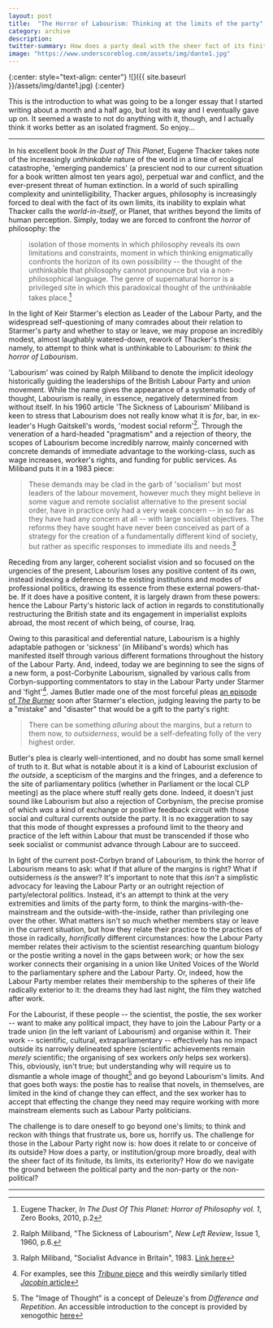 ```yaml
---
layout: post
title:  "The Horror of Labourism: Thinking at the limits of the party"
category: archive
description:
twitter-summary: How does a party deal with the sheer fact of its finitude, its limits, its exteriority? How do we navigate the ground between the political party and the non-party or the non-political?
image: "https://www.underscoreblog.com/assets/img/dante1.jpg"
---
```


{:center: style="text-align: center"}
![]({{ site.baseurl }}/assets/img/dante1.jpg)
{:center}

This is the introduction to what was going to be a longer essay that I started writing about a month and a half ago, but lost its way and I eventually gave up on. It seemed a waste to not do anything with it, though, and I actually think it works better as an isolated fragment. So enjoy...

<!--description-->

* * *

In his excellent book *In the Dust of This Planet*, Eugene Thacker takes note of the increasingly *unthinkable* nature of the world in a time of ecological catastrophe, 'emerging pandemics' (a prescient nod to our current situation for a book written almost ten years ago), perpetual war and conflict, and the ever-present threat of human extinction. In a world of such spiralling complexity and unintelligibility, Thacker argues, philosophy is increasingly forced to deal with the fact of its own limits, its inability to explain what Thacker calls the *world-in-itself*, or Planet, that writhes beyond the limits of human perception. Simply, today we are forced to confront the *horror* of philosophy: the

>isolation of those moments in which philosophy reveals its own limitations and constraints, moment in which thinking enigmatically confronts the horizon of its own possibility -- the thought of the unthinkable that philosophy cannot pronounce but via a non-philosophical language. The genre of supernatural horror is a privileged site in which this paradoxical thought of the unthinkable takes place.[^1]

In the light of Keir Starmer's election as Leader of the Labour Party, and the widespread self-questioning of many comrades about their relation to Starmer's party and whether to stay or leave, we may propose an incredibly modest, almost laughably watered-down, rework of Thacker's thesis: namely, to attempt to think what is unthinkable to Labourism: *to* *think the horror of Labourism*.

'Labourism' was coined by Ralph Miliband to denote the implicit ideology historically guiding the leaderships of the British Labour Party and union movement. While the name gives the appearance of a systematic body of thought, Labourism is really, in essence, negatively determined from without itself. In his 1960 article 'The Sickness of Labourism' Miliband is keen to stress that Labourism does not really know what it is *for*, bar, in ex-leader's Hugh Gaitskell's words, 'modest social reform'[^2]. Through the veneration of a hard-headed "pragmatism" and a rejection of theory, the scopes of Labourism become incredibly narrow, mainly concerned with concrete demands of immediate advantage to the working-class, such as wage increases, worker's rights, and funding for public services. As Miliband puts it in a 1983 piece:

>These demands may be clad in the garb of 'socialism' but most leaders of the labour movement, however much they might believe in some vague and remote socialist alternative to the present social order, have in practice only had a very weak concern -- in so far as they have had any concern at all -- with large socialist objectives. The reforms they have sought have never been conceived as part of a strategy for the creation of a fundamentally different kind of society, but rather as specific responses to immediate ills and needs.[^3]

Receding from any larger, coherent socialist vision and so focused on the urgencies of the present, Labourism loses any positive content of its own, instead indexing a deference to the existing institutions and modes of professional politics, drawing its essence from these external powers-that-be. If it does have a positive content, it is largely drawn from these powers: hence the Labour Party's historic lack of action in regards to constitutionally restructuring the British state and its engagement in imperialist exploits abroad, the most recent of which being, of course, Iraq.

Owing to this parasitical and deferential nature, Labourism is a highly adaptable pathogen or 'sickness' (in Miliband's words) which has manifested itself through various different formations throughout the history of the Labour Party. And, indeed, today we are beginning to see the signs of a new form, a post-Corbynite Labourism, signalled by various calls from Corbyn-supporting commentators to stay in the Labour Party under Starmer and 'fight'[^4]. James Butler made one of the most forceful pleas [an episode of *The Burner*](https://soundcloud.com/novaramedia/the-burner-211-now-after-corbyn) soon after Starmer's election, judging leaving the party to be a "mistake" and "disaster" that would be a gift to the party's right:

>There can be something *alluring* about the margins, but a return to them now, to *outsiderness*, would be a self-defeating folly of the very highest order.

Butler's plea is clearly well-intentioned, and no doubt has some small kernel of truth to it. But what is notable about it is a kind of Labourist exclusion of *the outside*, a scepticism of the margins and the fringes, and a deference to the site of parliamentary politics (whether in Parliament or the local CLP meeting) as the place where stuff really gets done. Indeed, it doesn't just sound like Labourism but also a rejection of Corbynism, the precise promise of which *was* a kind of exchange or positive feedback circuit with those social and cultural currents outside the party. It is no exaggeration to say that this mode of thought expresses a profound limit to the theory and practice of the left within Labour that must be transcended if those who seek socialist or communist advance through Labour are to succeed.

In light of the current post-Corbyn brand of Labourism, to think the horror of Labourism means to ask: what if that allure of the margins is right? What if outsiderness *is* the answer? It's important to note that this *isn't* a simplistic advocacy for leaving the Labour Party or an outright rejection of party/electoral politics. Instead, it's an attempt to think at the very extremities and limits of the party form, to think the margins-with-the-mainstream and the outside-with-the-inside, rather than privileging one over the other. What matters isn't so much whether members stay or leave in the current situation, but how they relate their practice to the practices of those in radically, *horrifically* different circumstances: how the Labour Party member relates their activism to the scientist researching quantum biology or the postie writing a novel in the gaps between work; or how the sex worker connects their organising in a union like United Voices of the World to the parliamentary sphere and the Labour Party. Or, indeed, how the Labour Party member relates their membership to the spheres of their life radically exterior to it: the dreams they had last night, the film they watched after work.

For the Labourist, if these people -- the scientist, the postie, the sex worker -- want to make any political impact, they have to join the Labour Party or a trade union (in the left variant of Labourism) and organise within it. Their work -- scientific, cultural, extraparliamentary -- effectively has no impact outside its narrowly delineated sphere (scientific achievements remain *merely* scientific; the organising of sex workers *only* helps sex workers). This, obviously, isn't true; but understanding why will require us to dismantle a whole image of thought[^5] and go beyond Labourism's limits. And that goes both ways: the postie has to realise that novels, in themselves, are limited in the kind of change they can effect, and the sex worker has to accept that effecting the change they need may require working with more mainstream elements such as Labour Party politicians.

The challenge is to dare oneself to go beyond one's limits; to think and reckon with things that frustrate us, bore us, horrify us. The challenge for those in the Labour Party right now is: how does it relate to or conceive of its outside? How does a party, or institution/group more broadly, deal with the sheer fact of its finitude, its limits, its exteriority? How do we navigate the ground between the political party and the non-party or the non-political?

* * * * *

[^1]: Eugene Thacker, *In The Dust Of This Planet: Horror of Philosophy vol. 1*, Zero Books, 2010, p.2

[^2]: Ralph Miliband, "The Sickness of Labourism", *New Left Review*, Issue 1, 1960, p.6.

[^3]: Ralph Miliband, "Socialist Advance in Britain", 1983. [Link here](https://www.marxists.org/archive/miliband/1983/xx/advance.htm)

[^4]: For examples, see this [*Tribune* piece](https://tribunemag.co.uk/2020/04/socialists-stay-in-the-labour-party) and this weirdly similarly titled [*Jacobin* article](https://www.jacobinmag.com/2020/04/labour-party-keir-starmer-corbyn-organizing)

[^5]: The "Image of Thought" is a concept of Deleuze's from *Difference and Repetition*. An accessible introduction to the concept is provided by xenogothic [here](https://xenogothic.com/2019/07/21/the-image-of-thought/)
